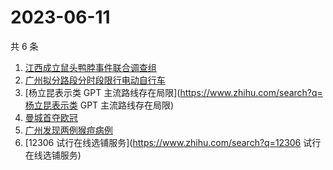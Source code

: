 # 2023-06-11

共 6 条

<!-- BEGIN -->
<!-- 最后更新时间 Sun Jun 11 2023 14:08:50 GMT+0800 (China Standard Time) -->

1. [江西成立鼠头鸭脖事件联合调查组](https://www.zhihu.com/search?q=江西成立鼠头鸭脖事件联合调查组)
1. [广州拟分路段分时段限行电动自行车](https://www.zhihu.com/search?q=广州拟分路段分时段限行电动自行车)
1. [杨立昆表示类 GPT
   主流路线存在局限](https://www.zhihu.com/search?q=杨立昆表示类 GPT
   主流路线存在局限)
1. [曼城首夺欧冠](https://www.zhihu.com/search?q=曼城首夺欧冠)
1. [广州发现两例猴痘病例](https://www.zhihu.com/search?q=广州发现两例猴痘病例)
1. [12306 试行在线选铺服务](https://www.zhihu.com/search?q=12306
   试行在线选铺服务)

<!-- END -->
